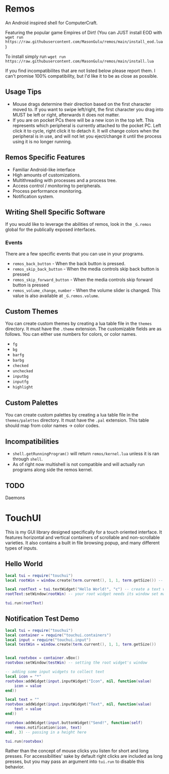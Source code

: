 # Remos
An Android inspired shell for ComputerCraft.

Featuring the popular game Empires of Dirt! (You can JUST install EOD with `wget run https://raw.githubusercontent.com/MasonGulu/remos/main/install_eod.lua`)

To install simply run `wget run https://raw.githubusercontent.com/MasonGulu/remos/main/install.lua`

If you find incompatibilites that are not listed below please report them. I can't promise 100% compatibility, but I'd like it to be as close as possible.

## Usage Tips
* Mouse drags determine their direction based on the first character moved to. If you want to swipe left/right, the first character you drag into MUST be left or right, afterwards it does not matter.
* If you are on pocket PCs there will be a new icon in the top left. This represents which peripheral is currently attached to the pocket PC. Left click it to cycle, right click it to detach it. It will change colors when the peripheral is in use, and will not let you eject/change it until the process using it is no longer running.

## Remos Specific Features
* Familiar Android-like interface
* High amounts of customizations.
* Multithreading with processes and a process tree.
* Access control / monitoring to peripherals.
* Process performance monitoring.
* Notification system.

## Writing Shell Specific Software
If you would like to leverage the abilities of remos, look in the `_G.remos` global for the publically exposed interfaces.

### Events
There are a few specific events that you can use in your programs.
* `remos_back_button` - When the back button is pressed.
* `remos_skip_back_button` - When the media controls skip back button is pressed
* `remos_skip_forward_button` - When the media controls skip forward button is pressed
* `remos_volume_change`, `number` - When the volume slider is changed. This value is also available at `_G.remos.volume`.

## Custom Themes
You can create custom themes by creating a lua table file in the `themes` directory. It must have the `.theme` extension. The customizable fields are as follows. You can either use numbers for colors, or color names.
* `fg`
* `bg`
* `barfg`
* `barbg`
* `checked`
* `unchecked`
* `inputbg`
* `inputfg`
* `highlight`

## Custom Palettes
You can create custom palettes by creating a lua table file in the `themes/palettes` directory. It must have the `.pal` extension. This table should map from color names -> color codes.

## Incompatibilities
* `shell.getRunningProgram()` will return `remos/kernel.lua` unless it is ran through `shell`.
* As of right now multishell is not compatible and will actually run programs along side the remos kernel.

## TODO
Daemons

# TouchUI
This is my GUI library designed specifically for a touch oriented interface. It features horizontal and vertical containers of scrollable and non-scrollable varieties. It also contains a built in file browsing popup, and many different types of inputs.

## Hello World
```lua
local tui = require("touchui")
local rootWin = window.create(term.current(), 1, 1, term.getSize()) -- you must have a window to display on

local rootText = tui.textWidget("Hello World!", "c") -- create a text widget and center align the text
rootText:setWindow(rootWin) -- your root widget needs its window set manually

tui.run(rootText)
```

## Notification Test Demo
```lua
local tui = require("touchui")
local container = require("touchui.containers")
local input = require("touchui.input")
local testWin = window.create(term.current(), 1, 1, term.getSize())


local rootvbox = container.vBox()
rootvbox:setWindow(testWin) -- setting the root widget's window

-- adding some input widgets to collect text
local icon = "*"
rootvbox:addWidget(input.inputWidget("Icon", nil, function(value)
    icon = value
end))

local text = ""
rootvbox:addWidget(input.inputWidget("Text", nil, function(value)
    text = value
end))

rootvbox:addWidget(input.buttonWidget("Send!", function(self)
    remos.notification(icon, text)
end), 3) -- passing in a height here

tui.run(rootvbox)
```

Rather than the concept of mouse clicks you listen for short and long presses. For accessibilities' sake by default right clicks are included as long presses, but you may pass an argument into `tui.run` to disable this behavior.

